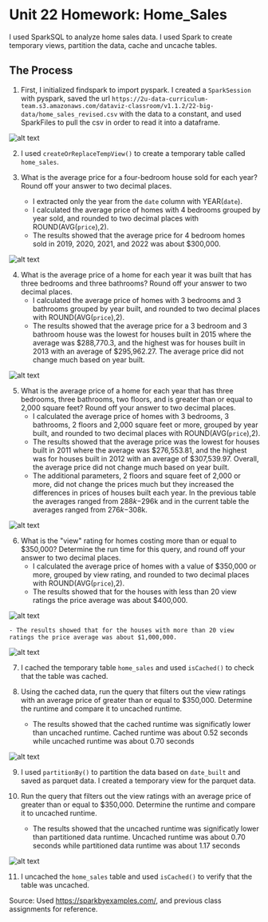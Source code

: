 # Unit 22 Homework: Home_Sales
 I used SparkSQL to analyze home sales data. I used Spark to create temporary views, partition the data, cache and uncache tables.

## The Process
1. First, I initialized findspark to import pyspark. I created a `SparkSession` with pyspark, saved the url `https://2u-data-curriculum-team.s3.amazonaws.com/dataviz-classroom/v1.1.2/22-big-data/home_sales_revised.csv` with the data to a constant, and used SparkFiles to pull the csv in order to read it into a dataframe.

![alt text](https://github.com/glongo001/Home_Sales/blob/main/Images/1_home_sales_df.png)


2. I used `createOrReplaceTempView()` to create a temporary table called `home_sales`.

3. What is the average price for a four-bedroom house sold for each year? Round off your answer to two decimal places.
    - I extracted only the year from the `date` column with YEAR(`date`).
    - I calculated the average price of homes with 4 bedrooms grouped by year sold, and rounded to two decimal places with ROUND(AVG(`price`),2).
    - The results showed that the average price for 4 bedroom homes sold in 2019, 2020, 2021, and 2022 was about $300,000.

![alt text](https://github.com/glongo001/Home_Sales/blob/main/Images/3_datesold_4beds.png)

4. What is the average price of a home for each year it was built that has three bedrooms and three bathrooms? Round off your answer to two decimal places.
    - I calculated the average price of homes with 3 bedrooms and 3 bathrooms grouped by year built, and rounded to two decimal places with ROUND(AVG(`price`),2).
    - The results showed that the average price for a 3 bedroom and 3 bathroom house was the lowest for houses built in 2015 where the average was $288,770.3, and the highest was for houses built in 2013 with an average of $295,962.27. The average price did not change much based on year built.

![alt text](https://github.com/glongo001/Home_Sales/blob/main/Images/4_datebuilt_3beds_3baths.png)

5. What is the average price of a home for each year that has three bedrooms, three bathrooms, two floors, and is greater than or equal to 2,000 square feet? Round off your answer to two decimal places.
    - I calculated the average price of homes with 3 bedrooms, 3 bathrooms, 2 floors and 2,000 square feet or more, grouped by year built, and rounded to two decimal places with ROUND(AVG(`price`),2).
    - The results showed that the average price was the lowest for houses built in 2011 where the average was $276,553.81, and the highest was for houses built in 2012 with an average of $307,539.97. Overall, the average price did not change much based on year built.
    - The additional parameters, 2 floors and square feet of 2,000 or more, did not change the prices much but they increased the differences in prices of houses built each year. In the previous table the averages ranged from $288k-$296k and in the current table the averages ranged from $276k-$308k.

![alt text](https://github.com/glongo001/Home_Sales/blob/main/Images/5_datebuilt_3beds_3baths_2floors_2000sqft.png)

6. What is the "view" rating for homes costing more than or equal to $350,000? Determine the run time for this query, and round off your answer to two decimal places.
    - I calculated the average price of homes with a value of $350,000 or more, grouped by view rating, and rounded to two decimal places with ROUND(AVG(`price`),2).
    - The results showed that for the houses with less than 20 view ratings the price average was about $400,000.

![alt text](https://github.com/glongo001/Home_Sales/blob/main/Images/6_view_350000price.png)

    - The results showed that for the houses with more than 20 view ratings the price average was about $1,000,000.

![alt text](https://github.com/glongo001/Home_Sales/blob/main/Images/6_2_view_350000price.png)

7. I cached the temporary table `home_sales` and used `isCached()` to check that the table was cached.

8. Using the cached data, run the query that filters out the view ratings with an average price of greater than or equal to $350,000. Determine the runtime and compare it to uncached runtime.
    - The results showed that the cached runtime was significatly lower than uncached runtime. Cached runtime was about 0.52 seconds while uncached runtime was about 0.70 seconds

![alt text](https://github.com/glongo001/Home_Sales/blob/main/Images/9_view_350000price_cached.png)

9. I used `partitionBy()` to partition the data based on `date_built` and saved as parquet data. I created a temporary view for the parquet data.

10. Run the query that filters out the view ratings with an average price of greater than or equal to $350,000. Determine the runtime and compare it to uncached runtime.
    - The results showed that the uncached runtime was significatly lower than partitioned data runtime. Uncached runtime was about 0.70 seconds while partitioned data runtime was about 1.17 seconds

![alt text](https://github.com/glongo001/Home_Sales/blob/main/Images/13_view_350000price_parquet.png)

11. I uncached the `home_sales` table and used `isCached()` to verify that the table was uncached.

Source: Used https://sparkbyexamples.com/, and previous class assignments for reference.